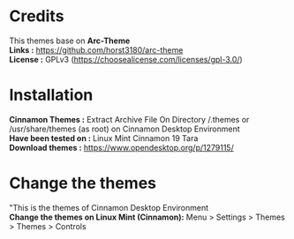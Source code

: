# Credits

This themes base on <b>Arc-Theme</b> </br>
<b>Links :</b> https://github.com/horst3180/arc-theme</br>
<b>License :</b> GPLv3 (https://choosealicense.com/licenses/gpl-3.0/)</br>

# Installation

<b>Cinnamon Themes :</b> Extract Archive File On Directory /.themes or /usr/share/themes (as root) on Cinnamon Desktop Environment</br>
<b>Have been tested on :</b> Linux Mint Cinnamon 19 Tara</br>
<b>Download themes :</b> https://www.opendesktop.org/p/1279115/</br>

# Change the themes

"This is the themes of Cinnamon Desktop Environment</br>
<b>Change the themes on Linux Mint (Cinnamon):</b> Menu > Settings > Themes > Themes > Controls</br>
